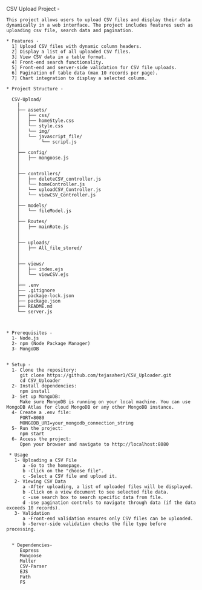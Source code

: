 CSV Upload Project - 

	This project allows users to upload CSV files and display their data dynamically in a web interface. The project includes features such as uploading csv file, search data and pagination.

	* Features - 
	  1] Upload CSV files with dynamic column headers.
	  2] Display a list of all uploaded CSV files.
	  3] View CSV data in a table format.
	  4] Front-end search functionality.
	  5] Front-end and server-side validation for CSV file uploads.
	  6] Pagination of table data (max 10 records per page).
	  7] Chart integration to display a selected column.

	* Project Structure - 
	
	  CSV-Upload/
		|
		├── assets/
		│   ├── css/
		│	├── homeStyle.css
		│	└── style.css
		│   └── img/
		│   └── javascript_file/
		│	     └── script.js
		│ 
		├── config/
		│   ├── mongoose.js
		│
		│
		├── controllers/
		│   ├── deleteCSV_controller.js
		│   └── homeController.js
		│   └── uploadCSV_Controller.js
		│   └── viewCSV_Controller.js
		│
		├── models/
		│   └── fileModel.js
		│
		├── Routes/
		│   ├── mainRote.js
		│   
		│
		├── uploads/
		│   ├── All_file_stored/
		│   
		│
		├── views/
		│   ├── index.ejs
		│   └── viewCSV.ejs
		│
		├── .env
		├── .gitignore
		├── package-lock.json
		├── package.json
		├── README.md
		└── server.js



	* Prerequisites - 
	  1- Node.js
	  2- npm (Node Package Manager)
	  3- MongoDB
	
	
	* Setup - 
	  1- Clone the repository:
	     git clone https://github.com/tejasaher1/CSV_Uploader.git
	     cd CSV_Uploader
	  2- Install dependencies:
	     npm install
	  3- Set up MongoDB:
	     Make sure MongoDB is running on your local machine. You can use MongoDB Atlas for cloud MongoDB or any other MongoDB instance.
	  4- Create a .env file:
	     PORT=8080
	     MONGODB_URI=your_mongodb_connection_string
	  5- Run the project:
	     npm start
	  6- Access the project:
	     Open your browser and navigate to http://localhost:8080
	
	 * Usage
	   1- Uploading a CSV File
	      a -Go to the homepage.
	      b -Click on the "choose file".
	      c -Select a CSV file and upload it.
	   2- Viewing CSV Data
	      a -After uploading, a list of uploaded files will be displayed.
	      b -Click on a view document to see selected file data.
	      c -use search box to search specific data from file.
	      d -Use pagination controls to navigate through data (if the data exceeds 10 records).
	   3- Validation
	      a -Front-end validation ensures only CSV files can be uploaded.
	      b -Server-side validation checks the file type before processing.
	
	
	  * Dependencies-
	     Express
	     Mongoose
	     Multer
	     CSV-Parser
	     EJS
	     Path
	     FS


 
